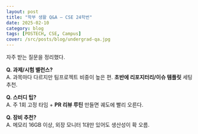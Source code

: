 ```yaml
---
layout: post
title: "학부 생활 Q&A — CSE 24학번"
date: 2025-02-10
category: blog
tags: [POSTECH, CSE, Campus]
cover: /src/posts/blog/undergrad-qa.jpg
---
```


자주 받는 질문을 정리했다.

**Q. 과제/시험 밸런스?**  
A. 과목마다 다르지만 팀프로젝트 비중이 높은 편. **초반에 리포지터리/이슈 템플릿** 세팅 추천.

**Q. 스터디 팁?**  
A. 주 1회 고정 타임 + **PR 리뷰 루틴** 만들면 궤도에 빨리 오른다.

**Q. 장비 추천?**  
A. 메모리 16GB 이상, 외장 모니터 1대만 있어도 생산성이 확 오름.
